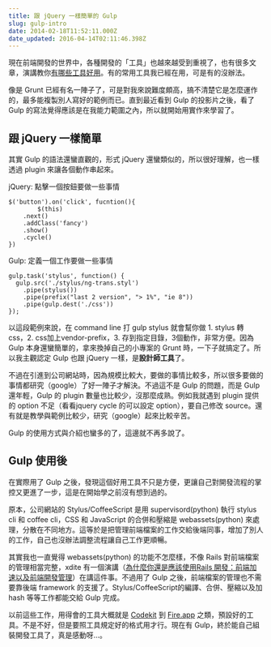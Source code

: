 ```yaml
---
title: 跟 jQuery 一樣簡單的 Gulp
slug: gulp-intro
date: 2014-02-18T11:52:11.000Z
date_updated: 2016-04-14T02:11:46.398Z
---
```


現在前端開發的世界中，各種開發的「工具」也越來越受到重視了，也有很多文章，演講教你[有哪些工具好用](https://speakerdeck.com/addyosmani/automating-front-end-workflow)。有的常用工具我已經在用，可是有的沒辦法。

像是 Grunt 已經有名一陣子了，可是對我來說難度頗高，搞不清楚它是怎麼運作的，最多能複製別人寫好的範例而已。直到最近看到 Gulp 的投影片之後，看了 Gulp 的寫法覺得應該是在我能力範圍之內，所以就開始用實作來學習了。

## 跟 jQuery 一樣簡單

其實 Gulp 的語法還蠻直觀的，形式 jQuery 還蠻類似的，所以很好理解，也一樣透過 plugin 來讓各個動作串起來。

jQuery: 點擊一個按鈕要做一些事情

    $('button').on('click', fucntion(){
            $(this)
        .next()
        .addClass('fancy')
        .show()
        .cycle()
    })
    

Gulp: 定義一個工作要做一些事情

    gulp.task('stylus', function() {
      gulp.src('./stylus/ng-trans.styl')
        .pipe(stylus())
        .pipe(prefix("last 2 version", "> 1%", "ie 8"))
        .pipe(gulp.dest('./css'))
    });
    

以這段範例來說，在 command line 打 gulp stylus 就會幫你做 1. stylus 轉 css，2. css加上vendor-prefix，3. 存到指定目錄，3個動作，非常方便。因為 Gulp 本身還蠻簡單的，拿來換掉自己的小專案的 Grunt 時，一下子就搞定了。所以我主觀認定 Gulp 也跟 jQuery 一樣，是**設計師工具**了。

不過在引進到公司網站時，因為規模比較大，要做的事情比較多，所以很多要做的事情都研究（google）了好一陣子才解決。不過這不是 Gulp 的問題，而是 Gulp 還年輕，Gulp 的 plugin 數量也比較少，沒那麼成熟。例如我就遇到 plugin 提供的 option 不足（看看jquery cycle 的可以設定 option），要自己修改 source。還有就是教學與範例比較少，研究（google）起來比較辛苦。

Gulp 的使用方式與介紹也蠻多的了，這邊就不再多說了。

## Gulp 使用後

在實際用了 Gulp 之後，發現這個好用工具不只是方便，更讓自己對開發流程的掌控又更進了一步，這是在開始學之前沒有想到過的。

原本，公司網站的 Stylus/CoffeeScript 是用 supervisord(python) 執行 stylus cli 和 coffee cli，CSS 和 JavaScript 的合併和壓縮是 webassets(python) 來處理，分散在不同地方。這等於是把管理前端檔案的工作交給後端同事，增加了別人的工作，自己也沒辦法調整流程讓自己工作更順暢。

其實我也一直覺得 webassets(python) 的功能不怎麼樣，不像 Rails 對前端檔案的管理相當完整，xdite 有一個演講（[為什麼你還是應該使用Rails 開發：前端加速以及前端開發管理](http://www.youtube.com/watch?v=JN4h1TDYXo8)）在講這件事。不過用了 Gulp 之後，前端檔案的管理也不需要靠後端 framework 的支援了。Stylus/CoffeeScript的編譯、合併、壓縮以及加 hash 等等工作都能交給 Gulp 完成。

以前這些工作，用得會的工具大概就是 [Codekit](https://incident57.com/codekit/) 到 [Fire.app](http://fireapp.kkbox.com/) 之類，預設好的工具。不是不好，但是要照工具規定好的格式用才行。現在有 Gulp，終於能自己組裝開發工具了，真是感動呀&hellip;。
